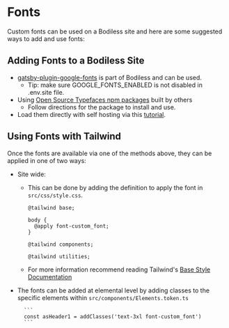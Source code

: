 # Fonts

Custom fonts can be used on a Bodiless site and here are some suggested ways to
add and use fonts:

## Adding Fonts to a Bodiless Site

* [gatsby-plugin-google-fonts](https://github.com/didierfranc/gatsby-plugin-google-fonts)
  is part of Bodiless and can be used. 
  * Tip: make sure GOOGLE_FONTS_ENABLED is not disabled in .env.site file.
* Using [Open Source Typefaces npm packages](https://github.com/KyleAMathews/typefaces) built by others
  * Follow directions for the package to install and use.
* Load them directly with self hosting via this [tutorial](https://dev.to/iangloude/4-steps-to-self-hosted-fonts-in-gatsby-aj2).

## Using Fonts with Tailwind

Once the fonts are available via one of the methods above, they can be applied in one of two ways:

* Site wide:
  * This can be done by adding the definition to apply the font in
    `src/css/style.css`.
  
       ```
       @tailwind base;

       body {
         @apply font-custom_font;
       }

       @tailwind components;

       @tailwind utilities;
       ```

  * For more information recommend reading Tailwind's
    [Base Style Documentation](https://tailwindcss.com/docs/adding-base-styles/)

* The fonts can be added at elemental level by adding classes to the specific
  elements within `src/components/Elements.token.ts`

        ```
        const asHeader1 = addClasses('text-3xl font-custom_font')
        ```
